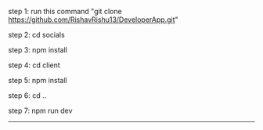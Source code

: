 step 1: run this command "git clone https://github.com/RishavRishu13/DeveloperApp.git"

step 2: cd socials

step 3: npm install

step 4: cd client

step 5: npm install

step 6: cd ..

step 7: npm run dev

-----------------------------------------------------------------------------

